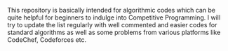 This repository is basically intended for algorithmic codes which can be quite helpful for beginners to indulge into Competitive Programming. I will try to update the list regularly with well commented and easier codes for standard algorithms as well as some problems from various platforms like CodeChef, Codeforces etc.
